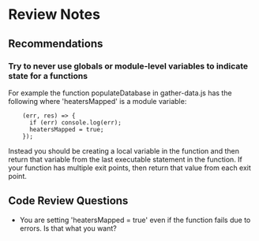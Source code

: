# Review Notes

## Recommendations

### Try to never use globals or module-level variables to indicate state for a functions
For example the function populateDatabase in gather-data.js has the following
where 'heatersMapped' is a module variable:
```
    (err, res) => {
      if (err) console.log(err);
      heatersMapped = true;
    });
```
Instead you should be creating a local variable in the function and then return that variable
from the last executable statement in the function. If your function has multiple exit points,
then return that value from each exit point.


## Code Review Questions
* You are setting 'heatersMapped = true' even if the function fails due to errors. Is that what you want?
